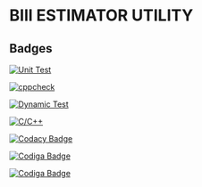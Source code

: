 # BIll ESTIMATOR UTILITY

## Badges

[![Unit Test](https://github.com/chaitalirokhade/M2-EmbSys/actions/workflows/Unit%20test.yml/badge.svg)](https://github.com/chaitalirokhade/M2-EmbSys/actions/workflows/Unit%20test.yml)

[![cppcheck](https://github.com/chaitalirokhade/M2-EmbSys/actions/workflows/cppcheck.yml/badge.svg)](https://github.com/chaitalirokhade/M2-EmbSys/actions/workflows/cppcheck.yml)

[![Dynamic Test](https://github.com/chaitalirokhade/M2-EmbSys/actions/workflows/Dynamic%20test.yml/badge.svg)](https://github.com/chaitalirokhade/M2-EmbSys/actions/workflows/Dynamic%20test.yml)

[![C/C++](https://github.com/chaitalirokhade/M2-EmbSys/actions/workflows/c-cpp.yml/badge.svg)](https://github.com/chaitalirokhade/M2-EmbSys/actions/workflows/c-cpp.yml)

[![Codacy Badge](https://app.codacy.com/project/badge/Grade/ecf05e1aaaa0442885c9745b335c4883)](https://www.codacy.com/gh/chaitalirokhade/M2-EmbSys/dashboard?utm_source=github.com&amp;utm_medium=referral&amp;utm_content=chaitalirokhade/M2-EmbSys&amp;utm_campaign=Badge_Grade)

[![Codiga Badge](https://api.codiga.io/project/31786/score/svg)](https://app.codiga.io/public/project/31786/M2-EmbSys/dashboard)

[![Codiga Badge](https://api.codiga.io/project/31786/status/svg)](https://app.codiga.io/public/project/31786/M2-EmbSys/dashboard)
